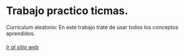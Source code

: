 
<h1>Trabajo practico ticmas.</h1>
<p>Curriculum aleatorio: En este trabajo trate de usar todos los conceptos aprendidos.</p>
<h6><a href="https://benfercompany.github.io/trabajoTicmas/">Ir al sitio web</h6>
